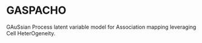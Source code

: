 # GASPACHO

GAuSsian Process latent variable model for Association mapping leveraging Cell HeterOgeneity.

